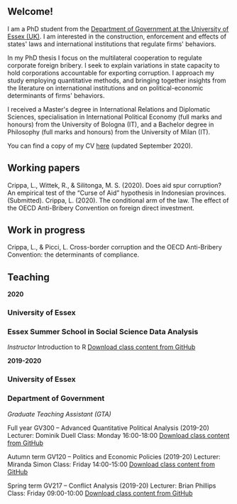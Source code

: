 ## Welcome!

I am a PhD student from the [Department of Government at the University of Essex (UK)](https://www.essex.ac.uk/departments/government). I am interested in the construction, enforcement and effects of states' laws and international institutions that regulate firms' behaviors.

In my PhD thesis I focus on the multilateral cooperation to regulate corporate foreign bribery. I seek to explain variations in state capacity to hold corporations accountable for exporting corruption. I approach my study employing quantitative methods, and bringing together insights from the literature on international institutions and on political-economic determinants of firms' behaviors.

I received a Master's degree in International Relations and Diplomatic Sciences, specialisation in International Political Economy (full marks and honours) from the University of Bologna (IT), and a Bachelor degree in Philosophy (full marks and honours) from the University of Milan (IT).

You can find a copy of my CV [here](lorenzo-crippa.github.io/cv.pdf) (updated September 2020).

## Working papers
Crippa, L., Wittek, R., & Silitonga, M. S. (2020). Does aid spur corruption? An empirical test of the “Curse of Aid” hypothesis in Indonesian provinces. (Submitted).
Crippa, L. (2020). The conditional arm of the law. The effect of the OECD Anti-Bribery Convention on foreign direct investment.

## Work in progress
Crippa, L., & Picci, L. Cross-border corruption and the OECD Anti-Bribery Convention: the determinants of compliance.

## Teaching

**2020**

### University of Essex
### Essex Summer School in Social Science Data Analysis
_Instructor_
Introduction to R
[Download class content from GitHub](https://github.com/lorenzo-crippa/ESS_intro_to_R_2020)

**2019-2020**

### University of Essex
### Department of Government
_Graduate Teaching Assistant (GTA)_

Full year
GV300 – Advanced Quantitative Political Analysis (2019-20)
Lecturer: Dominik Duell
Class: Monday 16:00-18:00
[Download class content from GitHub](https://github.com/lorenzo-crippa/GV300_2019-20)

Autumn term
GV120 – Politics and Economic Policies (2019-20)
Lecturer: Miranda Simon
Class: Friday 14:00-15:00
[Download class content from GitHub](https://github.com/lorenzo-crippa/GV120_2019-20)

Spring term
GV217 – Conflict Analysis (2019-20)
Lecturer: Brian Phillips
Class: Friday 09:00-10:00
[Download class content from GitHub](https://github.com/lorenzo-crippa/GV217_2019-20)

